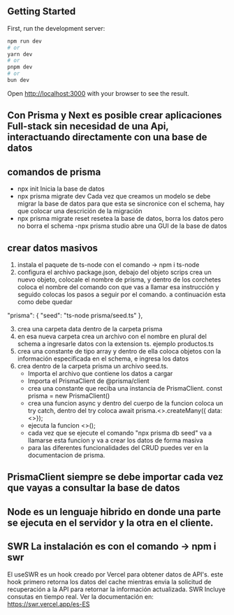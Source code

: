 ## Getting Started

First, run the development server:

```bash
npm run dev
# or
yarn dev
# or
pnpm dev
# or
bun dev
```

Open [http://localhost:3000](http://localhost:3000) with your browser to see the result.

## Con Prisma y Next es posible crear aplicaciones Full-stack sin necesidad de una Api, interactuando directamente con una base de datos 

## comandos de prisma
- npx init    Inicia la base de datos
- npx prisma migrate dev     Cada vez que creamos un modelo se debe migrar la base de datos para que esta se sincronice con el schema, hay que colocar una descrición de la migración
- npx prisma migrate reset  resetea la base de datos, borra los datos pero no borra el schema
-npx prisma studio  abre una GUI de la base de datos



## crear datos masivos
1. instala el paquete de ts-node con el comando ->   npm i ts-node
2. configura el archivo package.json, debajo del objeto scrips crea un nuevo objeto, colocale el nombre de prisma, y dentro de los corchetes coloca el nombre del comando con que vas a llamar esa instrucción y seguido colocas los pasos a seguir por el comando. a continuación esta como debe quedar

 "prisma": {
    "seed": "ts-node prisma/seed.ts"
  },

3. crea una carpeta data dentro de la carpeta prisma
4. en esa nueva carpeta crea un archivo con el nombre en plural del schema a ingresarle datos con la extension ts.  ejemplo productos.ts
5. crea una constante de tipo array y dentro de ella coloca objetos con la información especificada en el schema, e ingresa los datos
6. crea dentro de la carpeta prisma un archivo seed.ts.
    - Importa el archivo que contiene los datos a cargar
    - Importa el PrismaClient de @prisma/client
    - crea una constante que reciba una instancia de PrismaClient. 
        const prisma = new PrismaClient() 
    - crea una funcion async y dentro del cuerpo de la funcion coloca un try catch, dentro del try coloca await prisma.<<nombre del modelo>>.createMany({ data: <<nombre de la data>>});
    - ejecuta la funcion <<nombre funcion>>();
    - cada vez que se ejecute el comando "npx prisma db seed" va a llamarse esta funcion y va a crear los datos de forma masiva
    - para las diferentes funcionalidades del CRUD puedes ver en la documentacion de prisma.

## PrismaClient siempre se debe importar cada vez que vayas a consultar la base de datos

## Node es un lenguaje hibrido en donde una parte se ejecuta en el servidor y la otra en el cliente. 

## SWR    La instalación es con el comando ->   npm i swr 
El useSWR es un hook creado por Vercel para obtener datos de API's. este hook primero retorna los datos del cache mientras envia la solicitud de recuperación a la API para retornar la información actualizada.  SWR Incluye consutas en tiempo real.
Ver la documentación en:   https://swr.vercel.app/es-ES


